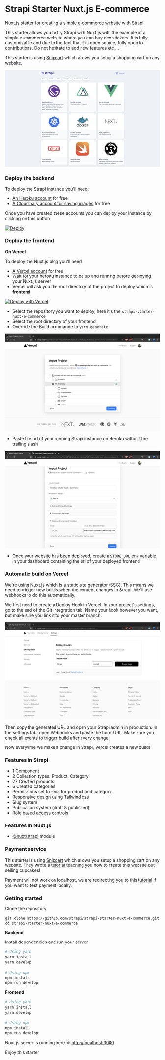 # Strapi Starter Nuxt.js E-commerce

Nuxt.js starter for creating a simple e-commerce website with Strapi.

This starter allows you to try Strapi with Nuxt.js with the example of a simple e-commerce website where you can buy dev stickers. It is fully customizable and due to the fact that it is open source, fully open to contributions. Do not hesitate to add new features etc ...

This starter is using [Snipcart](https://snipcart.com/) which allows you setup a shopping cart on any website.

![screenshot image](/screenshot.png)

### Deploy the backend

To deploy the Strapi instance you'll need:

- [An Heroku account](https://signup.heroku.com/) for free
- [A Cloudinary account for saving images](https://cloudinary.com/users/register/free) for free

Once you have created these accounts you can deploy your instance by clicking on this button

[![Deploy](https://www.herokucdn.com/deploy/button.svg)](https://heroku.com/deploy?template=https://github.com/strapi/strapi-starter-nuxt-e-commerce)

### Deploy the frontend

**On Vercel**

To deploy the Nuxt.js blog you'll need:

  - [A Vercel account](https://vercel.com/dashboard) for free
  - Wait for your heroku instance to be up and running before deploying your Nuxt.js server
  - Vercel will ask you the root directory of the project to deploy which is **frontend**

[![Deploy with Vercel](https://vercel.com/button)](https://vercel.com/import/git?s=https%3A%2F%2Fgithub.com%2Fstrapi%2Fstrapi-starter-nuxt-e-commerce&env=API_URL&envDescription=Enter%20the%20url%20of%20your%20Strapi%20API%20without%20the%20trailing%20slash&project-name=my-strapi-starter-nuxt-e-commerce)  

  - Select the repository you want to deploy, here it's the `strapi-starter-nuxt-e-commerce`
  - Select the root directory of your frontend
  - Override the Build commande to `yarn generate`

![Root directory](/medias/vercel-deploy-step-1.png)

  - Paste the url of your running Strapi instance on Heroku without the trailing slash

![Root directory](/medias/vercel-deploy-step-2.png)  

  - Once your website has been deployed, create a `STORE_URL` env variable in your dashboard containing the url of your deployed frontend


### Automatic build on Vercel

We're using Nuxt.js which is a static site generator (SSG). This means we need to trigger new builds when the content changes in Strapi. We'll use webhooks to do this automatically.

We first need to create a Deploy Hook in Vercel. In your project's settings, go to the end of the Git Integration tab. Name your hook however you want, but make sure you link it to your master branch.

![Webhooks vercel](/medias/vercel-deploy-hook.png)

Then copy the generated URL and open your Strapi admin in production. In the settings tab, open Webhooks and paste the hook URL. Make sure you check all events to trigger build after every change.

Now everytime we make a change in Strapi, Vercel creates a new build!

### Features in Strapi

- 1 Component
- 2 Collection types: Product, Category
- 27 Created products
- 6 Created categories
- Permissions set to `true` for product and category
- Responsive design using Tailwind css
- Slug system
- Publication system (draft & published)
- Role based access controls

### Features in Nuxt.js

- [@nuxt/strapi](https://strapi.nuxtjs.org/) module

### Payment service

This starter is using [Snipcart](https://snipcart.com/) which allows you setup a shopping cart on any website.
They wrote a [tutorial](https://snipcart.com/blog/strapi-nuxt-ecommerce-tutorial) teaching you how to create this website but selling cupcakes!

Payment will not work on localhost, we are redirecting you to this [tutorial](https://snipcart.com/blog/develop-a-snipcart-powered-website-locally-using-ngrok) if you want to test payment locally.

### Getting started

Clone the repository

```
git clone https://github.com/strapi/strapi-starter-nuxt-e-commerce.git
cd strapi-starter-nuxt-e-commerce
```

**Backend**

Install dependencies and run your server

```bash
# Using yarn
yarn install
yarn develop

# Using npm
npm install
npm run develop
```

**Frontend**

```bash
# Using yarn
yarn install
yarn develop

# Using npm
npm install
npm run develop
```

Nuxt.js server is running here => [http://localhost:3000](http://localhost:3000)

Enjoy this starter
